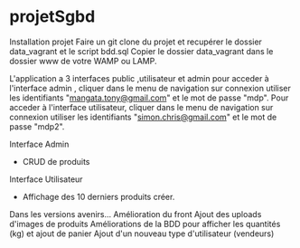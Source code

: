 # projetSgbd

Installation projet 
Faire un git clone du projet et recupérer le dossier data_vagrant et le script bdd.sql
Copier le dossier data_vagrant dans le dossier www de votre WAMP ou LAMP.

L'application a 3 interfaces public ,utilisateur et admin pour acceder à l'interface admin , cliquer dans le menu de navigation sur connexion utiliser les identifiants "mangata.tony@gmail.com" et le mot de passe "mdp".
Pour acceder à l'interface utilisateur, cliquer dans le menu de navigation sur connexion utiliser les identifiants "simon.chris@gmail.com" et le mot de passe "mdp2".

Interface Admin
- CRUD de produits

Interface Utilisateur 
- Affichage des 10 derniers produits créer.

Dans les versions avenirs...
Amélioration du front
Ajout des uploads d'images de produits
Améliorations de la BDD pour afficher les quantités (kg) et ajout de panier
Ajout d'un nouveau type d'utilisateur (vendeurs)



